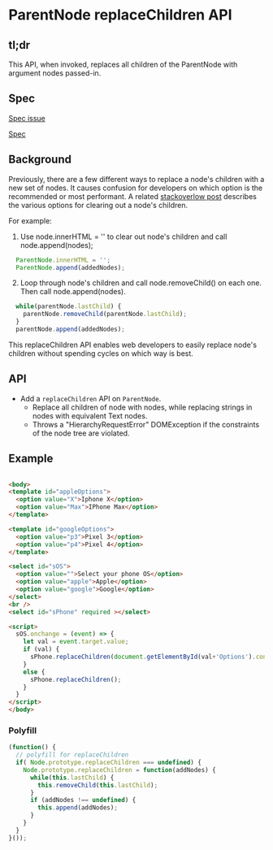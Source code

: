 # ParentNode replaceChildren API

## tl;dr

This API, when invoked, replaces all children of the ParentNode with argument nodes passed-in.
  
## Spec
[Spec issue](https://github.com/whatwg/dom/issues/478)

[Spec](https://dom.spec.whatwg.org/#dom-parentnode-replacechildren)

## Background

Previously, there are a few different ways to replace a node's children with a new set of nodes. It causes confusion for developers on which option is the recommended or most performant.
A related [stackoverlow post](https://stackoverflow.com/questions/3955229/remove-all-child-elements-of-a-dom-node-in-javascript/3955238#3955238)
 describes the various options for clearing out a node's children.

For example:
1. Use node.innerHTML = '' to clear out node's children and call node.append(nodes);
```js
  ParentNode.innerHTML = '';
  ParentNode.append(addedNodes);
```

2. Loop through node's children and call node.removeChild() on each one. Then call node.append(nodes).
```js
  while(parentNode.lastChild) { 
    parentNode.removeChild(parentNode.lastChild);
  }
  parentNode.append(addedNodes);
```
 
This replaceChildren API enables web developers to easily replace node's children without spending cycles on which way is best.

## API

  * Add a `replaceChildren` API on `ParentNode`.
    * Replace all children of node with nodes, while replacing strings in nodes with equivalent Text nodes.
    * Throws a "HierarchyRequestError" DOMException if the constraints of the node tree are violated.

## Example

```html

<body>
<template id="appleOptions">
  <option value="X">Iphone X</option>
  <option value="Max">IPhone Max</option> 
</template>

<template id="googleOptions">
  <option value="p3">Pixel 3</option>
  <option value="p4">Pixel 4</option> 
</template>

<select id="sOS"> 
  <option value="">Select your phone OS</option>
  <option value="apple">Apple</option>
  <option value="google">Google</option> 
</select>
<br />
<select id="sPhone" required ></select>

<script>
  sOS.onchange = (event) => {
    let val = event.target.value;
    if (val) {
      sPhone.replaceChildren(document.getElementById(val+'Options').content.cloneNode(true));
    }
    else {
      sPhone.replaceChildren();
    }
  }
</script>
</body>
```

### Polyfill
```js
(function() {	
  // polyfill for replaceChildren
  if( Node.prototype.replaceChildren === undefined) {
    Node.prototype.replaceChildren = function(addNodes) {
      while(this.lastChild) {
        this.removeChild(this.lastChild); 
      }
      if (addNodes !== undefined) {
        this.append(addNodes);
      }
    }
  }
}());
```

